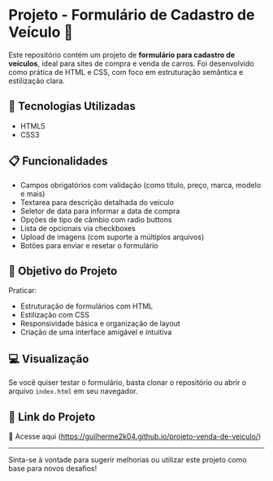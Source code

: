 # Projeto - Formulário de Cadastro de Veículo 🚗

Este repositório contém um projeto de **formulário para cadastro de veículos**, ideal para sites de compra e venda de carros. Foi desenvolvido como prática de HTML e CSS, com foco em estruturação semântica e estilização clara.

## 🔧 Tecnologias Utilizadas
- HTML5
- CSS3

## 📋 Funcionalidades
- Campos obrigatórios com validação (como título, preço, marca, modelo e mais)
- Textarea para descrição detalhada do veículo
- Seletor de data para informar a data de compra
- Opções de tipo de câmbio com radio buttons
- Lista de opcionais via checkboxes
- Upload de imagens (com suporte a múltiplos arquivos)
- Botões para enviar e resetar o formulário

## 🎯 Objetivo do Projeto
Praticar:
- Estruturação de formulários com HTML
- Estilização com CSS
- Responsividade básica e organização de layout
- Criação de uma interface amigável e intuitiva

## 💻 Visualização
Se você quiser testar o formulário, basta clonar o repositório ou abrir o arquivo `index.html` em seu navegador.

## 📎 Link do Projeto
🔗 Acesse aqui (https://guilherme2k04.github.io/projeto-venda-de-veiculo/) 

---

Sinta-se à vontade para sugerir melhorias ou utilizar este projeto como base para novos desafios!

